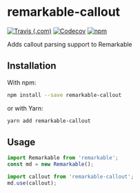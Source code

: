 # remarkable-callout

[![Travis (.com)](https://img.shields.io/travis/com/favoloso/remarkable-callout.svg)](https://travis-ci.com/favoloso/remarkable-callout)
[![Codecov](https://img.shields.io/codecov/c/github/favoloso/remarkable-callout.svg)](https://codecov.io/gh/favoloso/remarkable-callout)
[![npm](https://img.shields.io/npm/v/remarkable-callout.svg)](https://www.npmjs.com/package/remarkable-callout)

Adds callout parsing support to Remarkable

## Installation

With npm:

```sh
npm install --save remarkable-callout
```

or with Yarn:

```sh
yarn add remarkable-callout
```

## Usage

```js
import Remarkable from 'remarkable';
const md = new Remarkable();

import callout from 'remarkable-callout';
md.use(callout);
```

